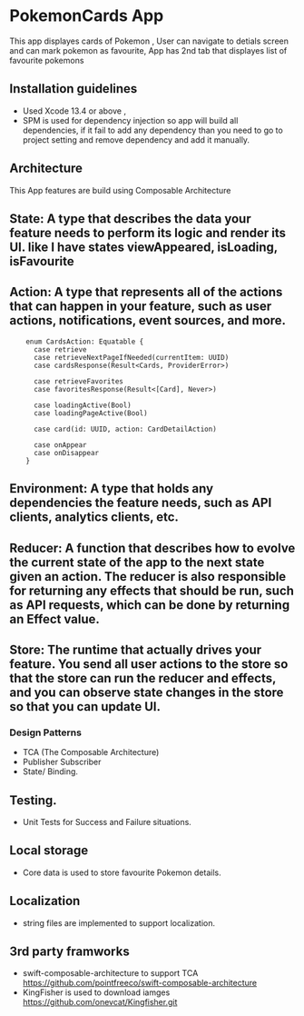 
#  PokemonCards App 

This app displayes cards of Pokemon , User can navigate to detials screen and can mark pokemon as favourite, App has 2nd tab that displayes list of favourite pokemons

## Installation guidelines 

 * Used Xcode 13.4 or above , 
 * SPM is used for dependency injection so app will build all dependencies, if it fail to add any dependency than you need to go to project setting and remove dependency and add it manually. 


## Architecture 

This App features are build using  Composable Architecture 

## State: A type that describes the data your feature needs to perform its logic and render its UI. like I have states viewAppeared, isLoading, isFavourite
 
## Action: A type that represents all of the actions that can happen in your feature, such as user actions, notifications, event sources, and more.

        enum CardsAction: Equatable {
          case retrieve
          case retrieveNextPageIfNeeded(currentItem: UUID)
          case cardsResponse(Result<Cards, ProviderError>)

          case retrieveFavorites
          case favoritesResponse(Result<[Card], Never>)

          case loadingActive(Bool)
          case loadingPageActive(Bool)

          case card(id: UUID, action: CardDetailAction)

          case onAppear
          case onDisappear
        }

## Environment: A type that holds any dependencies the feature needs, such as API clients, analytics clients, etc.
## Reducer: A function that describes how to evolve the current state of the app to the next state given an action. The reducer is also responsible for returning any effects that should be run, such as API requests, which can be done by returning an Effect value.
## Store: The runtime that actually drives your feature. You send all user actions to the store so that the store can run the reducer and effects, and you can observe state changes in the store so that you can update UI.

### Design Patterns

*  TCA (The Composable Architecture)
*  Publisher Subscriber  
*  State/ Binding.

## Testing.

* Unit Tests for Success and Failure situations. 

## Local storage

 * Core data is used to store favourite Pokemon details. 

## Localization 

* string files are implemented to support localization. 
 
## 3rd party framworks 

* swift-composable-architecture to support TCA 
https://github.com/pointfreeco/swift-composable-architecture
* KingFisher is used to download iamges
https://github.com/onevcat/Kingfisher.git 




